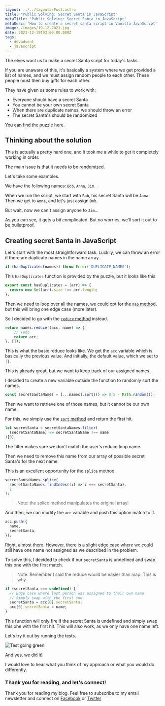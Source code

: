 ```yaml
---
layout: ../../layouts/Post.astro
title: "Public Solving: Secret Santa in JavaScript"
metaTitle: "Public Solving: Secret Santa in JavaScript"
metaDesc: 'How to create a secret santa script in Vanilla JavaScript'
image: /images/19-12-2021.jpg
date: 2021-12-19T03:00:00.000Z
tags:
  - devadvent
  - javascript
---
```

The elves want us to make a secret Santa script for today's tasks.

If you are unaware of this, it's basically a system where we get provided a list of names, and we must assign random people to each other.
These people must then buy gifts for each other.

They have given us some rules to work with:

- Everyone should have a secret Santa
- You cannot be your own secret Santa
- When there are duplicate names, we should throw an error
- The secret Santa's should be randomized 

[You can find the puzzle here.](https://github.com/devadvent/puzzle-8)

## Thinking about the solution

This is actually a pretty hard one, and it took me a while to get it completely working in order.

The main issue is that it needs to be randomized.

Let's take some examples.

We have the following names: `Bob`, `Anna`, `Jim`.

When we run the script, we start with `Bob`, his secret Santa will be `Anna`.
Then we get to `Anna`, and let's just assign `Bob`.

But wait, now we can't assign anyone to `Jim`...

As you can see, it gets a bit complicated.
But no worries, we'll sort it out to be bulletproof.

## Creating secret Santa in JavaScript

Let's start with the most straightforward task. Luckily, we can throw an error if there are duplicate names in the name array.

```js
if (hasDuplicates(names)) throw Error('DUPLICATE_NAMES');
```

This `hasDuplicates` function is provided by the puzzle, but it looks like this:

```js
export const hasDuplicates = (arr) => {
  return new Set(arr).size !== arr.length;
};
```

Then we need to loop over all the names, we could opt for the [`map` method](https://daily-dev-tips.com/posts/javascript-map-method/), but this will bring one edge case (more later).

So I decided to go with the [`reduce` method](https://daily-dev-tips.com/posts/javascript-reduce-method/) instead.

```js
return names.reduce((acc, name) => {
	// Todo
	return acc;
}, []);
```

This is what the basic reduce looks like. We get the `acc` variable which is basically the previous value.
And initially, the default value, which we set to `[]`.

This is already great, but we want to keep track of our assigned names.

I decided to create a new variable outside the function to randomly sort the names.

```js
const secretSantaNames = [...names].sort(() => 0.5 - Math.random());
```


Then we want to retrieve one of those names, but it cannot be our own name.

For this, we simply use the [`sort` method](https://daily-dev-tips.com/posts/javascript-sort-array-of-objects-by-value/) and return the first hit.

```js
let secretSanta = secretSantaNames.filter(
  (secretSantaName) => secretSantaName !== name
)[0];
```
 
The filter makes sure we don't match the user's reduce loop name.
 
Then we need to remove this name from our array of possible secret Santa's for the next name.
 
This is an excellent opportunity for the [`splice` method](https://daily-dev-tips.com/posts/vanilla-javascript-slice-vs-splice/).
 
```js
secretSantaNames.splice(
  secretSantaNames.findIndex((i) => i === secretSanta),
  1
);
```
 
> Note: the splice method manipulates the original array!

And then, we can modify the `acc` variable and push this option match to it.

```js
acc.push({
  name,
  secretSanta,
});
```
 
Right, almost there.
However, there is a slight edge case where we could still have one name not assigned as we described in the problem.

To solve this, I decided to check if our `secretSanta` is undefined and swap this one with the first match.

> Note: Remember I said the reduce would be easier than map. This is why.

```js
if (secretSanta === undefined) {
  // Edge case where last person was assigned to their own name
  // Simply swap with the first one.
  secretSanta = acc[0].secretSanta;
  acc[0].secretSanta = name;
}
```
 
This function will only fire if the secret Santa is undefined and simply swap this one with the first hit.
This will also work, as we only have one name left.

Let's try it out by running the tests.

![Test going green](https://cdn.hashnode.com/res/hashnode/image/upload/v1638979472708/FxHJVlt38.png)

And yes, we did it!

I would love to hear what you think of my approach or what you would do differently.

### Thank you for reading, and let's connect!

Thank you for reading my blog. Feel free to subscribe to my email newsletter and connect on [Facebook](https://www.facebook.com/DailyDevTipsBlog) or [Twitter](https://twitter.com/DailyDevTips1)
